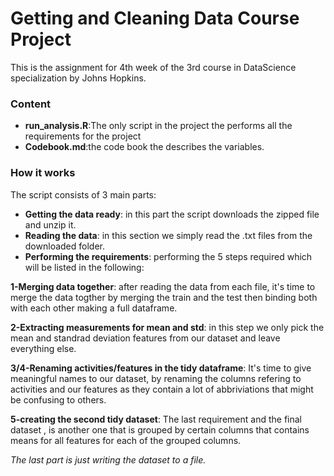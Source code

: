 # **Getting and Cleaning Data Course Project**

This is the assignment for 4th week of the 3rd course in DataScience specialization by Johns Hopkins.


### **Content**

* **run_analysis.R**:The only script in the project the performs all the requirements for the project
* **Codebook.md**:the code book the describes the variables.

### **How it works**

The script consists of 3 main parts:<br>
* **Getting the data ready**: in this part the script downloads the zipped file and unzip it.<br>
* **Reading the data**: in this section we simply read the .txt files from the downloaded folder.<br>
* **Performing the requirements**: performing the 5 steps required which will be listed in the following:<br>

**1-Merging data together**: after reading the data from each file, it's time to merge the data togther by merging the train and the test then binding both with each other making a full dataframe.<br>

**2-Extracting measurements for mean and std**: in this step we only pick the mean and standrad deviation features from our dataset and leave everything else.<br>

**3/4-Renaming activities/features in the tidy dataframe**: It's time to give meaningful names to our dataset, by renaming the columns refering to activities and our features as they contain a lot of abbriviations that might be confusing to others.<br>

**5-creating the second tidy dataset**: The last requirement and the final dataset , is another one that is grouped by certain columns that contains means for all features for each of the grouped columns.<br>

*The last part is just writing the dataset to a file.*